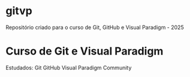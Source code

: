 # gitvp
Repositório criado para o curso de Git, GitHub e Visual Paradigm - 2025

# Curso de Git e Visual Paradigm

Estudados:
Git
GitHub
Visual Paradigm Community
